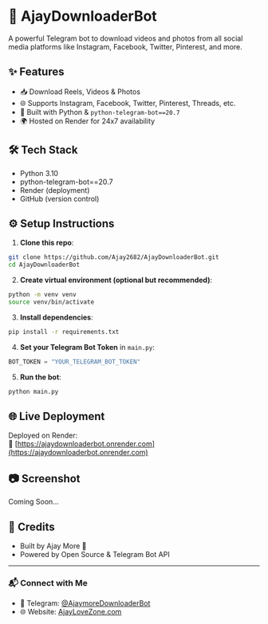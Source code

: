 
# 🚀 AjayDownloaderBot

A powerful Telegram bot to download videos and photos from all social media platforms like Instagram, Facebook, Twitter, Pinterest, and more.

## ✨ Features

- 📥 Download Reels, Videos & Photos
- 🌐 Supports Instagram, Facebook, Twitter, Pinterest, Threads, etc.
- 🤖 Built with Python & `python-telegram-bot==20.7`
- 🌍 Hosted on Render for 24x7 availability

## 🛠️ Tech Stack

- Python 3.10
- python-telegram-bot==20.7
- Render (deployment)
- GitHub (version control)

## ⚙️ Setup Instructions

1. **Clone this repo**:

```bash
git clone https://github.com/Ajay2682/AjayDownloaderBot.git
cd AjayDownloaderBot
```

2. **Create virtual environment (optional but recommended)**:

```bash
python -m venv venv
source venv/bin/activate
```

3. **Install dependencies**:

```bash
pip install -r requirements.txt
```

4. **Set your Telegram Bot Token** in `main.py`:

```python
BOT_TOKEN = "YOUR_TELEGRAM_BOT_TOKEN"
```

5. **Run the bot**:

```bash
python main.py
```

## 🌐 Live Deployment

Deployed on Render:  
🔗 [https://ajaydownloaderbot.onrender.com](https://ajaydownloaderbot.onrender.com)

## 📷 Screenshot

Coming Soon...

## 🙏 Credits

- Built by Ajay More 💖
- Powered by Open Source & Telegram Bot API

---

### 📬 Connect with Me

- 💬 Telegram: [@AjaymoreDownloaderBot](https://t.me/AjaymoreDownloaderBot)
- 🌐 Website: [AjayLoveZone.com](https://ajaylovezone.com)

